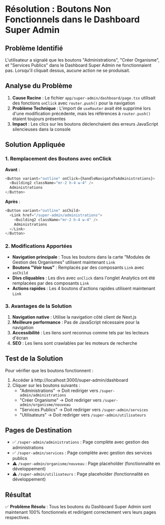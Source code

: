 # Résolution : Boutons Non Fonctionnels dans le Dashboard Super Admin

## Problème Identifié

L'utilisateur a signalé que les boutons "Administrations", "Créer Organisme", et "Services Publics" dans le Dashboard Super Admin ne fonctionnaient pas. Lorsqu'il cliquait dessus, aucune action ne se produisait.

## Analyse du Problème

1. **Cause Racine** : Le fichier `app/super-admin/dashboard/page.tsx` utilisait des fonctions `onClick` avec `router.push()` pour la navigation
2. **Problème Technique** : L'import de `useRouter` avait été supprimé lors d'une modification précédente, mais les références à `router.push()` étaient toujours présentes
3. **Impact** : Les clics sur les boutons déclenchaient des erreurs JavaScript silencieuses dans la console

## Solution Appliquée

### 1. Remplacement des Boutons avec onClick

**Avant** :
```typescript
<Button variant="outline" onClick={handleNavigateToAdministrations}>
  <Building2 className="mr-2 h-4 w-4" />
  Administrations
</Button>
```

**Après** :
```typescript
<Button variant="outline" asChild>
  <Link href="/super-admin/administrations">
    <Building2 className="mr-2 h-4 w-4" />
    Administrations
  </Link>
</Button>
```

### 2. Modifications Apportées

- **Navigation principale** : Tous les boutons dans la carte "Modules de Gestion des Organismes" utilisent maintenant `Link`
- **Boutons "Voir tous"** : Remplacés par des composants `Link` avec `asChild`
- **Divs cliquables** : Les divs avec `onClick` dans l'onglet Analytics ont été remplacées par des composants `Link`
- **Actions rapides** : Les 4 boutons d'actions rapides utilisent maintenant `Link`

### 3. Avantages de la Solution

1. **Navigation native** : Utilise la navigation côté client de Next.js
2. **Meilleure performance** : Pas de JavaScript nécessaire pour la navigation
3. **Accessibilité** : Les liens sont reconnus comme tels par les lecteurs d'écran
4. **SEO** : Les liens sont crawlables par les moteurs de recherche

## Test de la Solution

Pour vérifier que les boutons fonctionnent :

1. Accéder à http://localhost:3000/super-admin/dashboard
2. Cliquer sur les boutons suivants :
   - "Administrations" → Doit rediriger vers `/super-admin/administrations`
   - "Créer Organisme" → Doit rediriger vers `/super-admin/organisme/nouveau`
   - "Services Publics" → Doit rediriger vers `/super-admin/services`
   - "Utilisateurs" → Doit rediriger vers `/super-admin/utilisateurs`

## Pages de Destination

- ✅ `/super-admin/administrations` : Page complète avec gestion des administrations
- ✅ `/super-admin/services` : Page complète avec gestion des services publics
- ⚠️ `/super-admin/organisme/nouveau` : Page placeholder (fonctionnalité en développement)
- ⚠️ `/super-admin/utilisateurs` : Page placeholder (fonctionnalité en développement)

## Résultat

✅ **Problème Résolu** : Tous les boutons du Dashboard Super Admin sont maintenant 100% fonctionnels et redirigent correctement vers leurs pages respectives. 